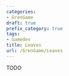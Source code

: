 ```yaml
---
categories:
- GrenGame
draft: true
prefix_category: true
tags:
- Gamedev
title: Leaves
url: /GrenGame/Leaves
---
```


TODO
